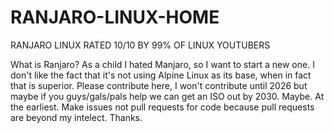 # RANJARO-LINUX-HOME
RANJARO LINUX RATED 10/10 BY 99% OF LINUX YOUTUBERS

What is Ranjaro? As a child I hated Manjaro, so I want to start a new one. I don't like the fact that it's not using Alpine Linux as its base, when in fact that is superior. Please contribute here, I won't contribute until 2026 but maybe if you guys/gals/pals help we can get an ISO out by 2030. Maybe. At the earliest. Make issues not pull requests for code because pull requests are beyond my intelect. Thanks.

